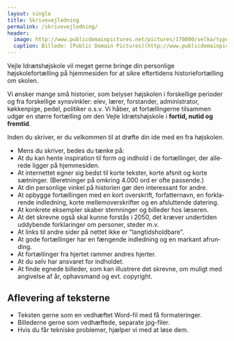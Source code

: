 ```yaml
---
layout: single
title: Skrivevejledning
permalink: /skrivevejledning/
header:
  image: http://www.publicdomainpictures.net/pictures/170000/velka/typewriter-1462562129n95.jpg
  caption: Billede: [Public Domain Pictures](http://www.publicdomainpictures.net)
---
```


Vejle Idrætshøjskole vil meget gerne bringe din personlige højskolefortælling på hjemmesiden for at sikre eftertidens historiefortælling om skolen.

Vi ønsker mange små historier, som belyser højskolen i forskellige perioder og fra forskellige synsvinkler: elev, lærer, forstander, administrator, køkkenpige, pedel, politiker o.s.v. Vi håber, at fortællingerne tilsammen udgør en større fortælling om den Vejle Idrætshøjskole i **fortid, nutid og fremtid**.

Inden du skriver, er du velkommen til at drøfte din ide med en fra højskolen.

- Mens du skriver, bedes du tænke på:
- At du kan hente inspiration til form og indhold i de fortællinger, der alle­rede ligger på hjemmesiden.
- At internettet egner sig bedst til korte tekster, korte afsnit og korte sætnin­ger. (Beretninger på omkring 4.000 ord er ofte passende.)
- At din personlige vinkel på historien gør den interessant for andre.
- At opbygge fortællingen med en kort overskrift, forfatternavn, en forkla­rende indledning, korte mellemoverskrifter og en afsluttende datering.
- At konkrete eksempler skaber stemninger og billeder hos læseren.
- At det skrevne også skal kunne forstås i 2050, det kræver undertiden uddy­bende forklaringer om personer, steder m.v.
- At links til andre sider på nettet ikke er "langtidsholdbare".
- At gode fortællinger har en fængende indledning og en markant afrun­ding.
- At fortællinger fra hjertet rammer andres hjerter.
- At du selv har ansvaret for indholdet.
- At finde egnede billeder, som kan illustrere det skrevne, om muligt med angivelse af år, ophavsmand og evt. copyright.

## Aflevering af teksterne

- Teksten gerne som en vedhæftet Word-fil med få formateringer.
- Billederne gerne som vedhæftede, separate jpg-filer.
- Hvis du får tekniske problemer, hjælper vi med at løse dem.


